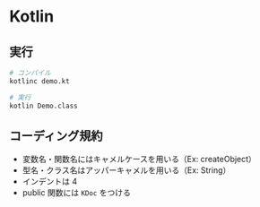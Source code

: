 # Kotlin

## 実行

```sh
# コンパイル
kotlinc demo.kt

# 実行
kotlin Demo.class
```

## コーディング規約

- 変数名・関数名にはキャメルケースを用いる（Ex: createObject）
- 型名・クラス名はアッパーキャメルを用いる（Ex: String）
- インデントは 4
- public 関数には `KDoc` をつける

